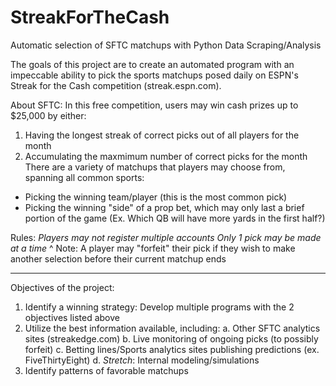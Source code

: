 # StreakForTheCash
Automatic selection of SFTC matchups with Python Data Scraping/Analysis

The goals of this project are to create an automated program with an impeccable ability to pick the sports matchups posed daily on ESPN's
Streak for the Cash competition (streak.espn.com).

About SFTC:
In this free competition, users may win cash prizes up to $25,000 by either:
1. Having the longest streak of correct picks out of all players for the month
2. Accumulating the maxmimum number of correct picks for the month
There are a variety of matchups that players may choose from, spanning all common sports:
- Picking the winning team/player (this is the most common pick)
- Picking the winning "side" of a prop bet, which may only last a brief portion of the game (Ex. Which QB will have more yards in the first half?)

Rules:
*Players may not register multiple accounts*
*Only 1 pick may be made at a time*
^ Note: A player may "forfeit" their pick if they wish to make another selection before their current matchup ends

------
Objectives of the project:
1. Identify a winning strategy: Develop multiple programs with the 2 objectives listed above
2. Utilize the best information available, including:
  a. Other SFTC analytics sites (streakedge.com)
  b. Live monitoring of ongoing picks (to possibly forfeit)
  c. Betting lines/Sports analytics sites publishing predictions (ex. FiveThirtyEight)
  d. *Stretch*: Internal modeling/simulations
3. Identify patterns of favorable matchups
